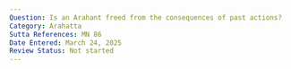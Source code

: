 ```yaml
---
Question: Is an Arahant freed from the consequences of past actions?
Category: Arahatta
Sutta References: MN 86
Date Entered: March 24, 2025
Review Status: Not started
---
```

